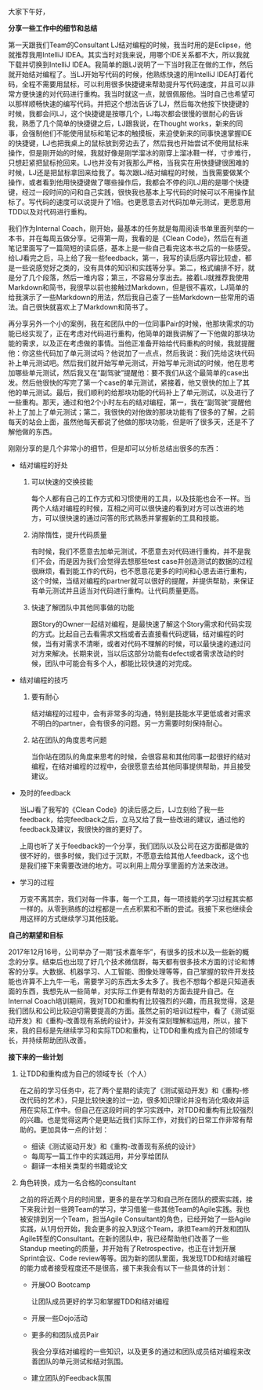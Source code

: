 大家下午好，

**分享一些工作中的细节和总结**

第一天跟我们Team的Consultant LJ结对编程的时候，我当时用的是Eclipse，他就推荐我用IntelliJ IDEA。其实当时对我来说，用哪个IDE关系都不大，所以我就下载并切换到IntelliJ IDEA。我简单的跟LJ说明了一下当时我正在做的工作，然后就开始结对编程了。当LJ开始写代码的时候，他熟练快速的用IntelliJ IDEA打着代码，全程不需要用鼠标，可以利用很多快捷键来帮助提升写代码速度，并且可以非常方便快速的对代码进行重构。我当时就这一点，就很佩服他。当时自己也希望可以那样顺畅快速的编写代码。并把这个想法告诉了LJ，然后每次他按下快捷键的时候，我都会问LJ，这个快捷键是按哪几个，LJ每次都会很慢的很耐心的告诉我，熟悉了几个简单的快捷键之后，LJ跟我说，在Thought works，新来的同事，会强制他们不能使用鼠标和笔记本的触摸板，来迫使新来的同事快速掌握IDE的快捷键，LJ也把我桌上的鼠标放到旁边去了，然后我也开始尝试不使用鼠标来操作，但是刚开始的时候，我就好像是刚学溜冰的刚穿上溜冰鞋一样，寸步难行，只想赶紧把鼠标抢回来。LJ也并没有对我那么严格，当我实在用快捷键很困难的时候，LJ还是把鼠标拿回来给我了。每次跟LJ结对编程的时候，当我需要做某个操作，或者看到他用快捷键做了哪些操作后，我都会不停的问LJ用的是哪个快捷键，经过一段时间的问和自己实践，很快我也基本上写代码的时候可以不用操作鼠标了。写代码的速度可以说提升了1倍。也更愿意去对代码加单元测试，更愿意用TDD以及对代码进行重构。

我们作为Internal Coach，刚开始，最基本的任务就是每周阅读书单里面列举的一本书，并在每周五做分享。记得第一周，我看的是《Clean Code》，然后在有道笔记里面写了一篇简短的读后感，基本上是一些自己看完这本书之后的一些感受。给LJ看完之后，马上给了我一些feedback，第一，我写的读后感内容比较虚，都是一些说感觉好之类的，没有具体的知识和实践等分享。第二，格式编排不好，就是分了几个段落，然后一堆内容；第三，不容易分享出去。接着LJ就推荐我使用Markdown和简书，我很早以前也接触过Markdown，但是很不喜欢，LJ简单的给我演示了一些Markdown的用法，然后我自己查了一些Markdown一些常用的语法。自己很快就喜欢上了Markdown和简书了。

再分享另外一个小的案例，我在和团队中的一位同事Pair的时候，他那块需求的功能已经实现了，正在考虑对代码进行重构，他简单的跟我讲解了一下他做的那块功能的需求，以及正在考虑做的事情。当他正准备开始给代码重构的时候，我就提醒他：你这些代码加了单元测试吗？他说加了一点点，然后我说：我们先给这块代码补上单元测试吧。然后我们就开始写单元测试，开始写单元测试的时候，他在思考加哪些单元测试，然后我又在“副驾驶”提醒他：要不我们从这个最简单的case出发。然后他很快的写完了第一个case的单元测试，紧接着，他又很快的加上了其他的单元测试。最后，我们顺利的给那块功能的代码补上了单元测试，以及进行了一些重构。那天，通过和他2个小时左右的结对编程，第一，我在“副驾驶”提醒他补上了加上了单元测试；第二，我很快的对他做的那块功能有了很多的了解，之前每天的站会上面，虽然他每天都说了他做的那块功能，但是听了很多天，还是不了解他做的东西。

刚刚分享的是几个非常小的细节，但是却可以分析总结出很多的东西：

- 结对编程的好处

  1. 可以快速的交换技能

     每个人都有自己的工作方式和习惯使用的工具，以及技能也会不一样。当两个人结对编程的时候，互相之间可以很快速的看到对方可以改进的地方，可以很快速的通过问答的形式熟悉并掌握新的工具和技能。

  2. 消除惰性，提升代码质量

     有时候，我们不愿意去加单元测试，不愿意去对代码进行重构，并不是我们不会，而是因为我们会觉得去想那些test case并创造测试的数据的过程很麻烦，看到能工作的代码，也不愿意花更多的时间和心思去进行重构，这个时候，当结对编程的partner就可以很好的提醒，并提供帮助，来保证有单元测试并且适当对代码进行重构。让代码质量更高。

  3. 快速了解团队中其他同事做的功能

     跟Story的Owner一起结对编程，是最快速了解这个Story需求和代码实现的方式。比起自己去看需求文档或者去直接看代码逻辑，结对编程的时候，当有对需求不清晰，或者对代码不理解的时候，可以最快速的通过问对方来解决。长期来说，当以后这部分功能有defect或者需求改动的时候，团队中可能会有多个人，都能比较快速的对完成。

- 结对编程的技巧

  1. 要有耐心

     结对编程的过程中，会有非常多的沟通，特别是技能水平更低或者对需求不明白的partner，会有很多的问题。另一方需要时刻保持耐心。

  2. 站在团队的角度思考问题

     当你站在团队的角度来思考的时候，会很容易和其他同事一起很好的结对编程，在结对编程的过程中，会很愿意去给其他同事提供帮助，并且接受建议。

- 及时的feedback

  当LJ看了我写的《Clean Code》的读后感之后，LJ立刻给了我一些feedback，给完feedback之后，立马又给了我一些改进的建议，通过他的feedback及建议，我很快的做的更好了。

  上周也听了关于feedback的一个分享，我们团队以及公司在这方面都是做的很不好的，很多时候，我们过于沉默，不愿意去给其他人feedback，这个也是我们接下来需要改进的地方。可以利用上周分享里面的方法来改进。

- 学习的过程

  万变不离其宗，我们对每一件事，每一个工具，每一项技能的学习过程其实都一样的。从零到熟练的过程都是一点点积累和不断的尝试。我接下来也继续会用这样的方式继续学习其他技能。


**自己的期望和目标**

 2017年12月16号，公司举办了一期“技术嘉年华”，有很多的技术以及一些新的概念的分享。结束后也出现了好几个技术微信群，每天都有很多技术方面的讨论和博客的分享。大数据、机器学习、人工智能、图像处理等等，自己掌握的软件开发技能也许算不上九牛一毛，需要学习的东西太多太多了。我也不想每个都是只知道表面的东西，我想先从一些简单，对实际工作更有帮助的方面去提升自己。在Internal Coach培训期间，我对TDD和重构有比较强烈的兴趣，而且我觉得，这是我们团队和公司比较迫切需要提高的方面。虽然之前的培训过程中，看了《测试驱动开发》和《重构-改善现有系统的设计》，并没有深刻理解和运用，所以，接下来，我的目标是先继续学习和实际TDD和重构，让TDD和重构成为自己的领域专长，并持续帮助团队改善。

**接下来的一些计划**

1. 让TDD和重构成为自己的领域专长（个人）

   在之前的学习任务中，花了两个星期的读完了《测试驱动开发》和《重构-修改代码的艺术》，只是比较快速的过一边，很多知识理论并没有消化吸收并运用在实际工作中。但自己在这段时间的学习实践中，对TDD和重构有比较强烈的兴趣。也是觉得这两个是更贴近我们实际工作，对我们的日常工作非常有帮助的。更加具体一点的计划：

   - 细读《测试驱动开发》和《重构-改善现有系统的设计》
   - 每周写一篇工作中的实践运用，并分享给团队
   - 翻译一本相关类型的书籍或论文

2. 角色转换，成为一名合格的consultant

   之前的将近两个月的时间里，更多的是在学习和自己所在团队的摸索实践，接下来我计划一些跨Team的学习，学习借鉴一些其他Team的Agile实践。我也被安排到另一个Team，担当Agile Consultant的角色，已经开始了一些Agile实践，从1月份开始，我会更多的投入到这个Team，承担Team的开发和团队Agile转型的Consultant。在新的团队中，我已经帮助他们改善了一些Standup meeting的质量，并开始有了Retrospective，也正在计划开展Sprint会议、Code review等等。因为新的团队里面，我发现TDD和结对编程的能力或者接受程度还不是很高，接下来我会有以下一些具体的计划：

   - 开展OO Bootcamp 

     让团队成员更好的学习和掌握TDD和结对编程

   - 开展一些Dojo活动

   - 更多的和团队成员Pair

     我会分享结对编程的一些知识，以及更多的通过和团队成员结对编程来改善团队的单元测试和结对氛围。

   - 建立团队的Feedback氛围

